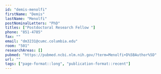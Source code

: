 ```yaml
---
id: "demis-menolfi"
firstName: "Demis"
lastName: "Menolfi"
postNominalLetters: "PhD"
titles: ["Postdoctoral Research Fellow "]
phone: "851-4785"
fax: ""
email: "dm3231@cumc.columbia.edu"
room: "501"
researchAreas: []
pubmed: "https://pubmed.ncbi.nlm.nih.gov/?term=Menolfi+D%5BAuthor%5D"
url: ""
tags: ["page-format::long", "publication-format::recent"]
---
```

